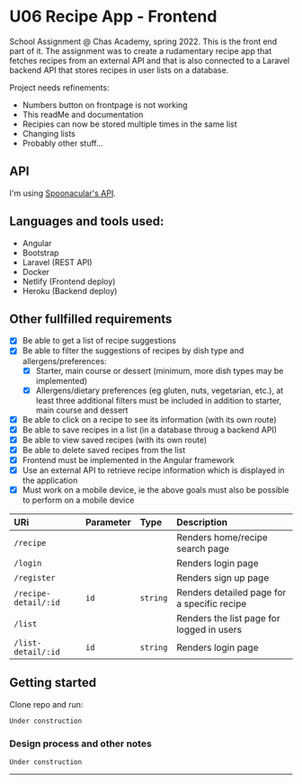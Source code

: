 # U06 Recipe App - Frontend

School Assignment @ Chas Academy, spring 2022. This is the front end part of it. The assignment was to create a rudamentary recipe app that fetches recipes from an external API and that is also connected to a Laravel backend API that stores recipes in user lists on a database.

Project needs refinements:
  - Numbers button on frontpage is not working
  - This readMe and documentation
  - Recipies can now be stored multiple times in the same list
  - Changing lists
  - Probably other stuff...

## API

I'm using [Spoonacular's API](https://spoonacular.com/food-api/).

## Languages and tools used:
- Angular
- Bootstrap
- Laravel (REST API)
- Docker
- Netlify (Frontend deploy)
- Heroku (Backend deploy)

## Other fullfilled requirements

- [x] Be able to get a list of recipe suggestions
- [x] Be able to filter the suggestions of recipes by dish type and allergens/preferences:
  - [x] Starter, main course or dessert (minimum, more dish types may be implemented)
  - [x] Allergens/dietary preferences (eg gluten, nuts, vegetarian, etc.), at least three additional filters must be included in addition to starter, main course and dessert
- [x] Be able to click on a recipe to see its information (with its own route)
- [x] Be able to save recipes in a list (in a database throug a backend API)
- [x] Be able to view saved recipes (with its own route)
- [x] Be able to delete saved recipes from the list
- [x] Frontend must be implemented in the Angular framework
- [x] Use an external API to retrieve recipe information which is displayed in the application
- [x] Must work on a mobile device, ie the above goals must also be possible to perform on a mobile device

| URi | Parameter | Type     | Description                |
| :-- | :-------- | :------- | :------------------------- |
| `/recipe` |  |  | Renders home/recipe search page |
| `/login` |  |  | Renders login page |
| `/register` |  |  | Renders sign up page |
| `/recipe-detail/:id` | `id` | `string` | Renders detailed page for a specific recipe |
| `/list` |  |  | Renders the list page for logged in users |
| `/list-detail/:id` | `id` | `string` | Renders login page |

## Getting started

Clone repo and run:
```
Under construction

```

### Design process and other notes

```
Under construction

```


---------------

